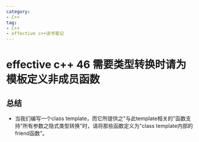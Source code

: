 ```yaml
---
category: 
- C++
tag:
- C++
- effective c++读书笔记
---
```


# effective c++ 46 需要类型转换时请为模板定义非成员函数

## 总结

- 当我们编写一个class template，而它所提供之"与此template相关的"函数支持"所有参数之隐式类型转换"时，请将那些函数定义为"class template内部的friend函数"。


